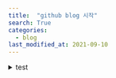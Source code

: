 ```yaml
---
title:  "github blog 시작"
search: True
categories: 
  - blog
last_modified_at: 2021-09-10
---
```


<details>
  <summary>test</summary>
  
  - sadfsaf
    -asdfasf
  
</details>
